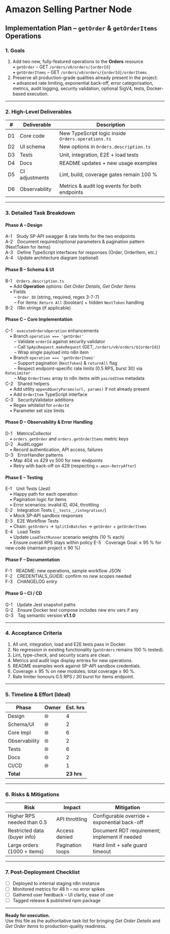 # Amazon Selling Partner Node  
## Implementation Plan – `getOrder` & `getOrderItems` Operations

### 1. Goals
1. Add two new, fully-featured operations to the **Orders** resource  
   • `getOrder` – GET `/orders/v0/orders/{orderId}`  
   • `getOrderItems` – GET `/orders/v0/orders/{orderId}/orderItems`  
2. Preserve all production-grade qualities already present in the project:  
   • advanced rate limiting, exponential back-off, error categorisation, metrics, audit logging, security validation, optional SigV4, tests, Docker-based execution.

---

### 2. High-Level Deliverables
| # | Deliverable | Description |
|---|-------------|-------------|
| D1 | Core code | New TypeScript logic inside `Orders.operations.ts` |
| D2 | UI schema | New options in `Orders.description.ts` |
| D3 | Tests | Unit, integration, E2E + load tests |
| D4 | Docs | README updates + new usage examples |
| D5 | CI adjustments | Lint, build, coverage gates remain 100 % |
| D6 | Observability | Metrics & audit log events for both endpoints |

---

### 3. Detailed Task Breakdown

#### Phase A – Design
A-1 Study SP-API swagger & rate limits for the two endpoints  
A-2 Document required/optional parameters & pagination pattern (NextToken for items)  
A-3 Define TypeScript interfaces for responses (Order, OrderItem, etc.)  
A-4 Update architecture diagram (optional)

#### Phase B – Schema & UI
B-1 `Orders.description.ts`  
 • Add **Operation** options: *Get Order Details*, *Get Order Items*  
 • Fields  
  – `Order ID` (string, required, regex 3-7-7)  
  – For items: `Return All` (boolean) + hidden `NextToken` handling  
B-2 i18n strings (if applicable)

#### Phase C – Core Implementation
C-1 `executeOrdersOperation` enhancements  
 • Branch `operation === 'getOrder'`  
  – Validate `orderId` against security validator  
  – Call `SpApiRequest.makeRequest` (GET, `/orders/v0/orders/${orderId}`)  
  – Wrap single payload into n8n item  
 • Branch `operation === 'getOrderItems'`  
  – Support pagination (`NextToken`) & `returnAll` flag  
  – Respect endpoint-specific rate limits (0.5 RPS, burst 30) via `RateLimiter`  
  – Map `OrderItems` array to n8n items with `pairedItem` metadata  
C-2 Shared helpers  
 • Add utility `appendQueryParams(url, params)` if not already present  
 • Add `OrderItem` TypeScript interface  
C-3 SecurityValidator additions  
 • Regex whitelist for `orderId`  
 • Parameter set size limits

#### Phase D – Observability & Error Handling
D-1 MetricsCollector  
 • `orders.getOrder` and `orders.getOrderItems` metric keys  
D-2 AuditLogger  
 • Record authentication, API access, failures  
D-3 ErrorHandler patterns  
 • Map 404 vs 429 vs 500 for new endpoints  
 • Retry with back-off on 429 (respecting `x-amzn-RetryAfter`)

#### Phase E – Testing
E-1 Unit Tests (Jest)  
 • Happy path for each operation  
 • Pagination logic for items  
 • Error scenarios: invalid ID, 404, throttling  
E-2 Integration Tests (`__tests__/integration/`)  
 • Mock SP-API sandbox responses  
E-3 E2E Workflow Tests  
 • Chain: `getOrders` → `SplitInBatches` → `getOrder` + `getOrderItems`  
E-4 Load Tests  
 • Update `LoadTestRunner` scenario weights (10 % each)  
 • Ensure overall RPS stays within policy
E-5 Coverage Goal: ≥ 95 % for new code (maintain project ≥ 90 %)

#### Phase F – Documentation
F-1 README: new operations, sample workflow JSON  
F-2 CREDENTIALS_GUIDE: confirm no new scopes needed  
F-3 CHANGELOG entry

#### Phase G – CI / CD
G-1 Update Jest snapshot paths  
G-2 Ensure Docker test compose includes new env vars if any  
G-3 Tag semantic version **v1.1.0**

---

### 4. Acceptance Criteria
1. All unit, integration, load and E2E tests pass in Docker.
2. No regression in existing functionality (`getOrders` remains 100 % tested).
3. Lint, type-check, and security scans are clean.
4. Metrics and audit logs display entries for new operations.
5. README examples work against SP-API sandbox credentials.
6. Coverage ≥ 95 % on new modules; total coverage ≥ 90 %.
7. Rate limiter honours 0.5 RPS / 30 burst for items endpoint.

---

### 5. Timeline & Effort (Ideal)
| Phase | Owner | Est. hrs |
|-------|-------|----------|
| Design | 🌐 | 4 |
| Schema/UI | 🌐 | 2 |
| Core Impl | 🌐 | 6 |
| Observability | 🌐 | 2 |
| Tests | 🌐 | 6 |
| Docs | 🌐 | 2 |
| CI/CD | 🌐 | 1 |
| **Total** |  | **23 hrs** |

---

### 6. Risks & Mitigations
| Risk | Impact | Mitigation |
|------|--------|------------|
| Higher RPS needed than 0.5 | API throttling | Configurable override + exponential back-off |
| Restricted data (buyer info) | Access denied | Document RDT requirement; implement if needed |
| Large orders (1000 + items) | Pagination loops | Hard limit + safe guard timeout |

---

### 7. Post-Deployment Checklist
- [ ] Deployed to internal staging n8n instance  
- [ ] Monitored metrics for 48 h – no error spikes  
- [ ] Gathered user feedback – UI clarity, ease of use  
- [ ] Tagged release & published npm package  

---

**Ready for execution.**  
Use this file as the authoritative task list for bringing *Get Order Details* and *Get Order Items* to production-quality readiness.